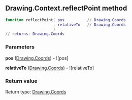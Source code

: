 ## Drawing.Context.reflectPoint method


```lua
function reflectPoint( pos          // Drawing.Coords
                     , relativeTo   // Drawing.Coords
                     )
// returns: Drawing.Coords
```


### Parameters

**pos** ([Drawing.Coords](../../Drawing/Coords.md)) - ![pos]

**relativeTo** ([Drawing.Coords](../../Drawing/Coords.md)) - ![relativeTo]

### Return value

Return type: [Drawing.Coords](../../Drawing/Coords.md)

